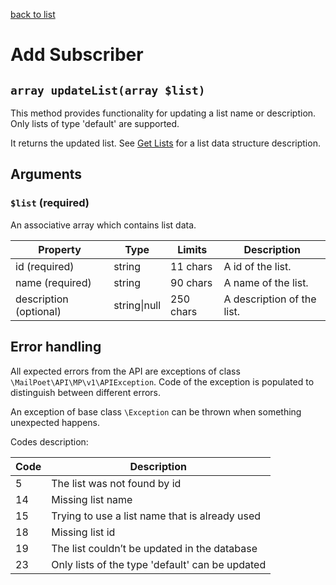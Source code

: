 [back to list](../Readme.md)

# Add Subscriber

## `array updateList(array $list)`

This method provides functionality for updating a list name or description. Only lists of type 'default' are supported.

It returns the updated list. See [Get Lists](GetLists.md) for a list data structure description.

## Arguments

### `$list` (required)

An associative array which contains list data.

| Property               | Type         | Limits    | Description                |
| ---------------------- | ------------ | --------- | -------------------------- |
| id (required)          | string       | 11 chars  | A id of the list.          |
| name (required)        | string       | 90 chars  | A name of the list.        |
| description (optional) | string\|null | 250 chars | A description of the list. |

## Error handling

All expected errors from the API are exceptions of class `\MailPoet\API\MP\v1\APIException`.
Code of the exception is populated to distinguish between different errors.

An exception of base class `\Exception` can be thrown when something unexpected happens.

Codes description:

| Code | Description                                     |
| ---- | ----------------------------------------------- |
| 5    | The list was not found by id                    |
| 14   | Missing list name                               |
| 15   | Trying to use a list name that is already used  |
| 18   | Missing list id                                 |
| 19   | The list couldn’t be updated in the database    |
| 23   | Only lists of the type 'default' can be updated |
